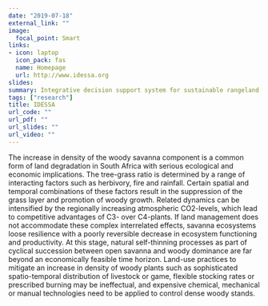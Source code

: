 ```yaml
---
date: "2019-07-18"
external_link: ""
image:
  focal_point: Smart
links:
- icon: laptop
  icon_pack: fas
  name: Homepage
  url: http://www.idessa.org
slides:
summary: Integrative decision support system for sustainable rangeland management in southern African savannas
tags: ["research"]
title: IDESSA
url_code: ""
url_pdf: ""
url_slides: ""
url_video: ""
---
```


The increase in density of the woody savanna component is a common form of land degradation in South Africa with serious ecological and economic implications. The tree-grass ratio is determined by a range of interacting factors such as herbivory, fire and rainfall. Certain spatial and temporal combinations of these factors result in the suppression of the grass layer and promotion of woody growth. Related dynamics can be intensified by the regionally increasing atmospheric CO2-levels, which lead to competitive advantages of C3- over C4-plants. If land management does not accommodate these complex interrelated effects, savanna ecosystems loose resilience with a poorly reversible decrease in ecosystem functioning and productivity. At this stage, natural self-thinning processes as part of cyclical succession between open savanna and woody dominance are far beyond an economically feasible time horizon. Land-use practices to mitigate an increase in density of woody plants such as sophisticated spatio-temporal distribution of livestock or game, flexible stocking rates or prescribed burning may be ineffectual, and expensive chemical, mechanical or manual technologies need to be applied to control dense woody stands.

